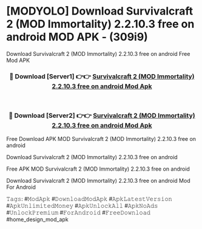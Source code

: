 # [MODYOLO] Download Survivalcraft 2 (MOD Immortality) 2.2.10.3 free on android MOD APK - (309i9)
Download Survivalcraft 2 (MOD Immortality) 2.2.10.3 free on android Free Mod APK

<div align="center">
<h3>🔴 Download [Server1] 👉👉 <a href="https://apk-comot.site?title=Survivalcraft_2_(MOD_Immortality)_2.2.10.3_free_on_android">Survivalcraft 2 (MOD Immortality) 2.2.10.3 free on android Mod Apk</a></h3><br>

<h3>🔴 Download [Server2] 👉👉 <a href="https://apk-comot.site?title=Survivalcraft_2_(MOD_Immortality)_2.2.10.3_free_on_android">Survivalcraft 2 (MOD Immortality) 2.2.10.3 free on android Mod Apk</a></h3>
</div>


Free Download APK MOD Survivalcraft 2 (MOD Immortality) 2.2.10.3 free on android

Download Survivalcraft 2 (MOD Immortality) 2.2.10.3 free on android 

Free APK MOD Survivalcraft 2 (MOD Immortality) 2.2.10.3 free on android 

Download Survivalcraft 2 (MOD Immortality) 2.2.10.3 free on android Mod For Android

𝚃𝚊𝚐𝚜: #𝙼𝚘𝚍𝙰𝚙𝚔 #𝙳𝚘𝚠𝚗𝚕𝚘𝚊𝚍𝙼𝚘𝚍𝙰𝚙𝚔 #𝙰𝚙𝚔𝙻𝚊𝚝𝚎𝚜𝚝𝚅𝚎𝚛𝚜𝚒𝚘𝚗 #𝙰𝚙𝚔𝚄𝚗𝚕𝚒𝚖𝚒𝚝𝚎𝚍𝙼𝚘𝚗𝚎𝚢 #𝙰𝚙𝚔𝚄𝚗𝚕𝚘𝚌𝚔𝙰𝚕𝚕 #𝙰𝚙𝚔𝙽𝚘𝙰𝚍𝚜 #𝚄𝚗𝚕𝚘𝚌𝚔𝙿𝚛𝚎𝚖𝚒𝚞𝚖 #𝙵𝚘𝚛𝙰𝚗𝚍𝚛𝚘𝚒𝚍 #𝙵𝚛𝚎𝚎𝙳𝚘𝚠𝚗𝚕𝚘𝚊𝚍 #home_design_mod_apk